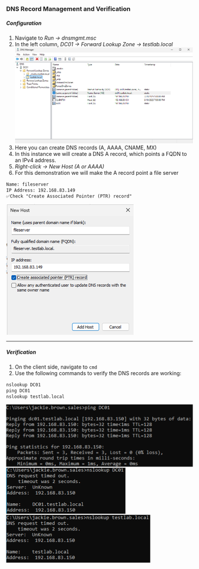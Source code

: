 ### DNS Record Management and Verification
##### Configuration
1. Navigate to *Run → dnsmgmt.msc*
2. In the left column, *DC01 → Forward Lookup Zone → testlab.local*
![dsnmgmt.msc](https://github.com/nickbruggen90/LabsVol8021Q/blob/main/Project%201.1%3A%20Active%20Directory%20and%20Windows%2010%20Integration/Images2/Screenshot%202025-07-20%20132415.png)
3. Here you can create DNS records (A, AAAA, CNAME, MX)
4. In this instance we will create a DNS A record, which points a FQDN to an IPv4 address.
5. *Right-click → New Host (A or AAAA)*
6. For this demonstration we will make the A record point a file server
```
Name: fileserver
IP Address: 192.168.83.149
✅Check "Create Associated Pointer (PTR) record"
```
![fileserver dns](https://github.com/nickbruggen90/LabsVol8021Q/blob/main/Project%201.1%3A%20Active%20Directory%20and%20Windows%2010%20Integration/Images2/Screenshot%202025-07-20%20132824.png)

---
##### Verification
1. On the client side, navigate to `cmd`
2. Use the following commands to verify the DNS records are working:
```
nslookup DC01
ping DC01
nslookup testlab.local
```
![verification1](https://github.com/nickbruggen90/LabsVol8021Q/blob/main/Project%201.1%3A%20Active%20Directory%20and%20Windows%2010%20Integration/Images2/Screenshot%202025-07-20%20145523.png)
![verification2](https://github.com/nickbruggen90/LabsVol8021Q/blob/main/Project%201.1%3A%20Active%20Directory%20and%20Windows%2010%20Integration/Images2/Screenshot%202025-07-20%20145544.png)
![verification3](https://github.com/nickbruggen90/LabsVol8021Q/blob/main/Project%201.1%3A%20Active%20Directory%20and%20Windows%2010%20Integration/Images2/Screenshot%202025-07-20%20145616.png)
